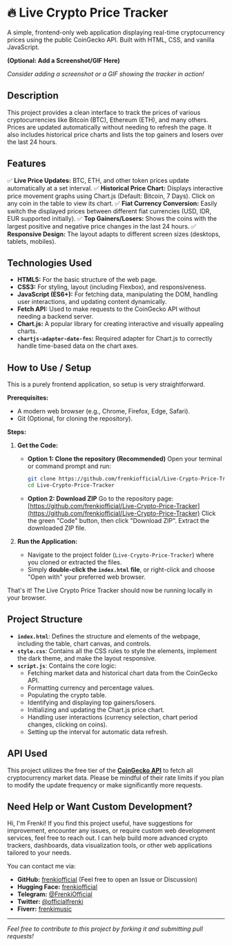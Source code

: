 # 🔥 Live Crypto Price Tracker

A simple, frontend-only web application displaying real-time cryptocurrency prices using the public CoinGecko API. Built with HTML, CSS, and vanilla JavaScript.

**(Optional: Add a Screenshot/GIF Here)**
<!-- ![Live Crypto Tracker Screenshot](link_to_your_screenshot.png) -->
*Consider adding a screenshot or a GIF showing the tracker in action!*

## Description

This project provides a clean interface to track the prices of various cryptocurrencies like Bitcoin (BTC), Ethereum (ETH), and many others. Prices are updated automatically without needing to refresh the page. It also includes historical price charts and lists the top gainers and losers over the last 24 hours.

## Features

✅ **Live Price Updates:** BTC, ETH, and other token prices update automatically at a set interval.
✅ **Historical Price Chart:** Displays interactive price movement graphs using Chart.js (Default: Bitcoin, 7 Days). Click on any coin in the table to view its chart.
✅ **Fiat Currency Conversion:** Easily switch the displayed prices between different fiat currencies (USD, IDR, EUR supported initially).
✅ **Top Gainers/Losers:** Shows the coins with the largest positive and negative price changes in the last 24 hours.
✅ **Responsive Design:** The layout adapts to different screen sizes (desktops, tablets, mobiles).

## Technologies Used

*   **HTML5:** For the basic structure of the web page.
*   **CSS3:** For styling, layout (including Flexbox), and responsiveness.
*   **JavaScript (ES6+):** For fetching data, manipulating the DOM, handling user interactions, and updating content dynamically.
*   **Fetch API:** Used to make requests to the CoinGecko API without needing a backend server.
*   **Chart.js:** A popular library for creating interactive and visually appealing charts.
*   **`chartjs-adapter-date-fns`:** Required adapter for Chart.js to correctly handle time-based data on the chart axes.

## How to Use / Setup

This is a purely frontend application, so setup is very straightforward.

**Prerequisites:**

*   A modern web browser (e.g., Chrome, Firefox, Edge, Safari).
*   Git (Optional, for cloning the repository).

**Steps:**

1.  **Get the Code:**
    *   **Option 1: Clone the repository (Recommended)**
        Open your terminal or command prompt and run:
        ```bash
        git clone https://github.com/frenkiofficial/Live-Crypto-Price-Tracker.git
        cd Live-Crypto-Price-Tracker
        ```
    *   **Option 2: Download ZIP**
        Go to the repository page: [https://github.com/frenkiofficial/Live-Crypto-Price-Tracker](https://github.com/frenkiofficial/Live-Crypto-Price-Tracker)
        Click the green "Code" button, then click "Download ZIP". Extract the downloaded ZIP file.

2.  **Run the Application:**
    *   Navigate to the project folder (`Live-Crypto-Price-Tracker`) where you cloned or extracted the files.
    *   Simply **double-click the `index.html` file**, or right-click and choose "Open with" your preferred web browser.

That's it! The Live Crypto Price Tracker should now be running locally in your browser.

## Project Structure


*   **`index.html`**: Defines the structure and elements of the webpage, including the table, chart canvas, and controls.
*   **`style.css`**: Contains all the CSS rules to style the elements, implement the dark theme, and make the layout responsive.
*   **`script.js`**: Contains the core logic:
    *   Fetching market data and historical chart data from the CoinGecko API.
    *   Formatting currency and percentage values.
    *   Populating the crypto table.
    *   Identifying and displaying top gainers/losers.
    *   Initializing and updating the Chart.js price chart.
    *   Handling user interactions (currency selection, chart period changes, clicking on coins).
    *   Setting up the interval for automatic data refresh.

## API Used

This project utilizes the free tier of the **[CoinGecko API](https://www.coingecko.com/en/api)** to fetch all cryptocurrency market data. Please be mindful of their rate limits if you plan to modify the update frequency or make significantly more requests.

## Need Help or Want Custom Development?

Hi, I'm Frenki! If you find this project useful, have suggestions for improvement, encounter any issues, or require custom web development services, feel free to reach out. I can help build more advanced crypto trackers, dashboards, data visualization tools, or other web applications tailored to your needs.

You can contact me via:

*   **GitHub:** [frenkiofficial](https://github.com/frenkiofficial) (Feel free to open an Issue or Discussion)
*   **Hugging Face:** [frenkiofficial](https://huggingface.co/frenkiofficial)
*   **Telegram:** [@FrenkiOfficial](https://t.me/FrenkiOfficial)
*   **Twitter:** [@officialfrenki](https://twitter.com/officialfrenki)
*   **Fiverr:** [frenkimusic](https://www.fiverr.com/frenkimusic/)

---

*Feel free to contribute to this project by forking it and submitting pull requests!*
